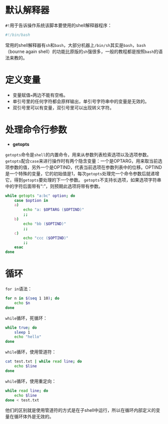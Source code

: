 # 默认解释器

`#!`用于告诉操作系统该脚本要使用的shell解释器程序：

```sh
#!/bin/bash
```

常用的shell解释器有`sh`和`bash`，大部分机器上`/bin/sh`其实是`bash`，`bash`（bourne again shell）的功能比原版的`sh`强很多，一般的教程都是按照`bash`的语法来教的。

# 定义变量

- 变量赋值`=`两边不能有空格。
- 单引号里的任何字符都会原样输出，单引号字符串中的变量是无效的。
- 双引号里可以有变量，双引号里可以出现转义字符。

# 处理命令行参数

- **getopts**

`getopts`命令是`shell`的内置命令，用来从参数列表检索选项以及选项参数。`getopts`配合`case`来进行操作时有两个隐含变量：一个是OPTARG，用来取当前选项参数的值，另外一个是OPTIND，代表当前选项在参数列表中的位移。OPTIND是一个特殊的变量，它的初始值是1，每次`getopts`处理完一个命令参数后就递增它，得到`getopts`要处理的下一个参数。
`getopts`不支持长选项，如果选项字符串中的字符后面带有“:”，则预期此选项将带有参数。

```sh
while getopts "a:bc" option; do
    case $option in
    a)
        echo "a: $OPTARG ($OPTIND)"
        ;;
    b)
        echo "bb ($OPTIND)"
        ;;
    c)
        echo "ccc ($OPTIND)"
        ;;
    esac
done
```

# 循环

`for in`语法：

```sh
for n in $(seq 1 10); do
    echo $n
done
```

`while`循环，死循环：

```sh
while true; do
    sleep 1
    echo "hello"
done
```

`while`循环，使用管道符：

```sh
cat test.txt | while read line; do
    echo $line
done
```

`while`循环，使用重定向：

```sh
while read line; do
    echo $line
done < test.txt
```

他们的区别就是使用管道符的方式是在子shell中运行，所以在循环内部定义的变量在循环体外是无效的。
